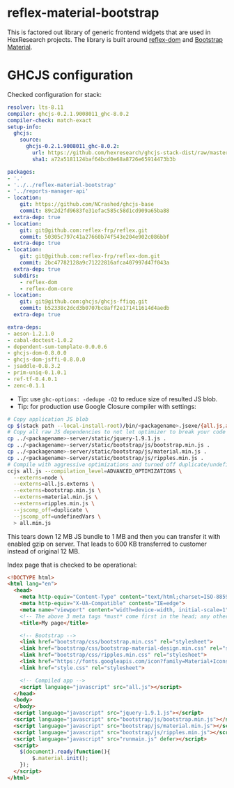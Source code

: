 reflex-material-bootstrap
=========================

This is factored out library of generic frontend widgets that are used in HexResearch projects. The library is built around
[reflex-dom](https://github.com/reflex-frp/reflex-dom) and [Bootstrap Material](http://fezvrasta.github.io/bootstrap-material-design/bootstrap-elements.html).

GHCJS configuration
===================

Checked configuration for stack:
``` yaml
resolver: lts-8.11
compiler: ghcjs-0.2.1.9008011_ghc-8.0.2
compiler-check: match-exact
setup-info:
  ghcjs:
    source:
      ghcjs-0.2.1.9008011_ghc-8.0.2:
        url: https://github.com/hexresearch/ghcjs-stack-dist/raw/master/ghcjs-0.2.1.9008011.tar.gz
        sha1: a72a5181124baf64bcd0e68a8726e65914473b3b

packages:
- '.'
- '../../reflex-material-bootstrap'
- '../reports-manager-api'
- location:
    git: https://github.com/NCrashed/ghcjs-base
    commit: 89c2d2fd9683fe31efac585c58d1cd909a65ba88
  extra-dep: true
- location:
    git: git@github.com:reflex-frp/reflex.git
    commit: 50305c797c41a27660b74f543e204e902c086bbf
  extra-dep: true
- location:
    git: git@github.com:reflex-frp/reflex-dom.git
    commit: 2bc47782128a9c71222816afca407997d47f043a
  extra-dep: true
  subdirs:
    - reflex-dom
    - reflex-dom-core
- location:
    git: git@github.com:ghcjs/ghcjs-ffiqq.git
    commit: b52338c2dcd3b0707bc8aff2e171411614d4aedb
  extra-dep: true

extra-deps:
- aeson-1.2.1.0
- cabal-doctest-1.0.2
- dependent-sum-template-0.0.0.6
- ghcjs-dom-0.8.0.0
- ghcjs-dom-jsffi-0.8.0.0
- jsaddle-0.8.3.2
- prim-uniq-0.1.0.1
- ref-tf-0.4.0.1
- zenc-0.1.1
```

* Tip: use `ghc-options: -dedupe -O2` to reduce size of resulted JS blob.
* Tip: for production use Google Closure compiler with settings:
``` bash
# Copy application JS blob
cp $(stack path --local-install-root)/bin/<packagename>.jsexe/{all.js,all.js.externs} .
# Copy all raw JS dependencies to not let optimizer to break your code
cp ../<packagename>-server/static/jquery-1.9.1.js .
cp ../<packagename>-server/static/bootstrap/js/bootstrap.min.js .
cp ../<packagename>-server/static/bootstrap/js/material.min.js .
cp ../<packagename>-server/static/bootstrap/js/ripples.min.js .
# Compile with aggressive optimizations and turned off duplicate/undefined errors
ccjs all.js --compilation_level=ADVANCED_OPTIMIZATIONS \
  --externs=node \
  --externs=all.js.externs \
  --externs=bootstrap.min.js \
  --externs=material.min.js \
  --externs=ripples.min.js \
  --jscomp_off=duplicate \
  --jscomp_off=undefinedVars \
  > all.min.js
```
This tears down 12 MB JS bundle to 1 MB and then you can transfer it with enabled gzip on server.
That leads to 600 KB transferred to customer instead of original 12 MB.

Index page that is checked to be operational:
``` HTML
<!DOCTYPE html>
<html lang="en">
  <head>
    <meta http-equiv="Content-Type" content="text/html;charset=ISO-8859-1">
    <meta http-equiv="X-UA-Compatible" content="IE=edge">
    <meta name="viewport" content="width=device-width, initial-scale=1">
    <!-- The above 3 meta tags *must* come first in the head; any other head content must come *after* these tags -->
    <title>My page</title>

    <!-- Bootstrap -->
    <link href="bootstrap/css/bootstrap.min.css" rel="stylesheet">
    <link href="bootstrap/css/bootstrap-material-design.min.css" rel="stylesheet">
    <link href="bootstrap/css/ripples.min.css" rel="stylesheet">
    <link href="https://fonts.googleapis.com/icon?family=Material+Icons" rel="stylesheet">
    <link href="style.css" rel="stylesheet">

    <!-- Compiled app -->
    <script language="javascript" src="all.js"></script>
  </head>
  <body>
  </body>
  <script language="javascript" src="jquery-1.9.1.js"></script>
  <script language="javascript" src="bootstrap/js/bootstrap.min.js"></script>
  <script language="javascript" src="bootstrap/js/material.min.js"></script>
  <script language="javascript" src="bootstrap/js/ripples.min.js"></script>
  <script language="javascript" src="runmain.js" defer></script>
  <script>
    $(document).ready(function(){
        $.material.init();
    });
  </script>
</html>
```
